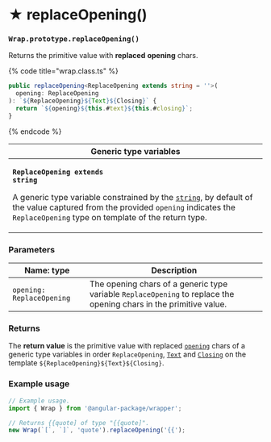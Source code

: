 # ★ replaceOpening()

### `Wrap.prototype.replaceOpening()`

Returns the primitive value with **replaced** **opening** chars.

{% code title="wrap.class.ts" %}
```typescript
public replaceOpening<ReplaceOpening extends string = ''>(
  opening: ReplaceOpening
): `${ReplaceOpening}${Text}${Closing}` {
  return `${opening}${this.#text}${this.#closing}`;
}
```
{% endcode %}

| Generic type variables                                                                                                                                                                                                                                                                                                                                                             |
| ---------------------------------------------------------------------------------------------------------------------------------------------------------------------------------------------------------------------------------------------------------------------------------------------------------------------------------------------------------------------------------- |
| <p><strong><code>ReplaceOpening extends string</code></strong></p><p>A generic type variable constrained by the <a href="https://www.typescriptlang.org/docs/handbook/basic-types.html#string"><code>string</code></a>, by default of the value captured from the provided <code>opening</code> indicates the <code>ReplaceOpening</code> type on template of the return type.</p> |

### Parameters

| Name: type                | Description                                                                                                        |
| ------------------------- | ------------------------------------------------------------------------------------------------------------------ |
| `opening: ReplaceOpening` | The opening chars of a generic type variable `ReplaceOpening` to replace the opening chars in the primitive value. |

### Returns

The **return value** is the primitive value with replaced [`opening`](../accessors/opening.md) chars of a generic type variables in order `ReplaceOpening`, [`Text`](../../generic-type-variables.md#wrap-less-than...-text-...greater-than) and [`Closing`](../../generic-type-variables.md#wrap-closing) on the template `${ReplaceOpening}${Text}${Closing}`.

### Example usage

```typescript
// Example usage.
import { Wrap } from '@angular-package/wrapper';

// Returns {{quote] of type "{{quote]".
new Wrap(`[`, `]`, 'quote').replaceOpening('{{');
```
